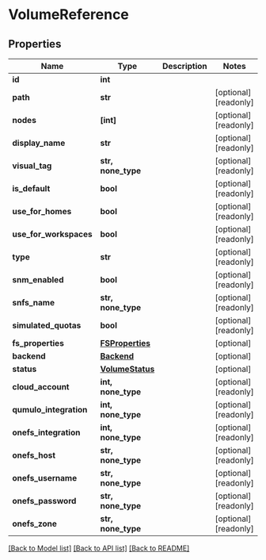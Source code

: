 # VolumeReference


## Properties

Name | Type | Description | Notes
------------ | ------------- | ------------- | -------------
**id** | **int** |  | 
**path** | **str** |  | [optional] [readonly] 
**nodes** | **[int]** |  | [optional] [readonly] 
**display_name** | **str** |  | [optional] [readonly] 
**visual_tag** | **str, none_type** |  | [optional] [readonly] 
**is_default** | **bool** |  | [optional] [readonly] 
**use_for_homes** | **bool** |  | [optional] [readonly] 
**use_for_workspaces** | **bool** |  | [optional] [readonly] 
**type** | **str** |  | [optional] [readonly] 
**snm_enabled** | **bool** |  | [optional] [readonly] 
**snfs_name** | **str, none_type** |  | [optional] [readonly] 
**simulated_quotas** | **bool** |  | [optional] [readonly] 
**fs_properties** | [**FSProperties**](FSProperties.md) |  | [optional] 
**backend** | [**Backend**](Backend.md) |  | [optional] 
**status** | [**VolumeStatus**](VolumeStatus.md) |  | [optional] 
**cloud_account** | **int, none_type** |  | [optional] [readonly] 
**qumulo_integration** | **int, none_type** |  | [optional] [readonly] 
**onefs_integration** | **int, none_type** |  | [optional] [readonly] 
**onefs_host** | **str, none_type** |  | [optional] [readonly] 
**onefs_username** | **str, none_type** |  | [optional] [readonly] 
**onefs_password** | **str, none_type** |  | [optional] [readonly] 
**onefs_zone** | **str, none_type** |  | [optional] [readonly] 

[[Back to Model list]](../#documentation-for-models) [[Back to API list]](../#documentation-for-api-endpoints) [[Back to README]](../)


